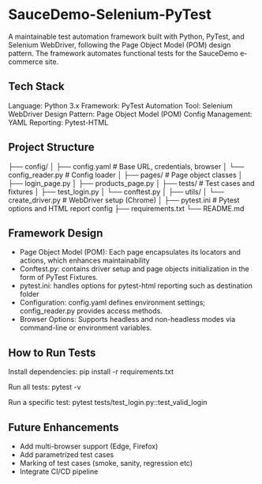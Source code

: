 # SauceDemo-Selenium-PyTest
A maintainable test automation framework built with Python, PyTest, and Selenium WebDriver, following the Page Object Model (POM) design pattern. The framework automates functional tests for the SauceDemo  e-commerce site.

Tech Stack
---------------

Language: Python 3.x
Framework: PyTest
Automation Tool: Selenium WebDriver
Design Pattern: Page Object Model (POM)
Config Management: YAML
Reporting: Pytest-HTML

Project Structure
--------------------

├── config/
│   ├── config.yaml          # Base URL, credentials, browser
│   └── config_reader.py     # Config loader
│
├── pages/                   # Page object classes
│   ├── login_page.py
│   ├── products_page.py
│
├── tests/                   # Test cases and fixtures
│   ├── test_login.py
│   └── conftest.py
│
├── utils/
│   └── create_driver.py     # WebDriver setup (Chrome)
│
├── pytest.ini               # Pytest options and HTML report config
├── requirements.txt
└── README.md


Framework Design
-------------------

* Page Object Model (POM): Each page encapsulates its locators and actions, which enhances maintainability
* Conftest.py: contains driver setup and page objects initialization in the form of PyTest Fixtures.
* pytest.ini: handles options for pytest-html reporting such as destination folder
* Configuration: config.yaml defines environment settings; config_reader.py provides access methods.
* Browser Options: Supports headless and non-headless modes via command-line or environment variables.


How to Run Tests
------------------
Install dependencies:
pip install -r requirements.txt

Run all tests:
pytest -v

Run a specific test:
pytest tests/test_login.py::test_valid_login


Future Enhancements
----------------------

* Add multi-browser support (Edge, Firefox)
* Add parametrized test cases
* Marking of test cases (smoke, sanity, regression etc)
* Integrate CI/CD pipeline
